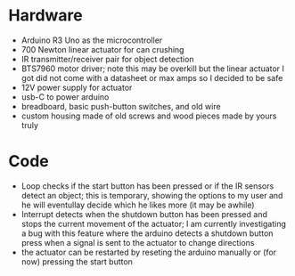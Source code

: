 # Hardware
- Arduino R3 Uno as the microcontroller
- 700 Newton linear actuator for can crushing
- IR transmitter/receiver pair for object detection
- BTS7960 motor driver; note this may be overkill but the linear actuator I got did not come with a datasheet or max amps so I decided to be safe
- 12V power supply for actuator
- usb-C to power arduino
- breadboard, basic push-button switches, and old wire
- custom housing made of old screws and wood pieces made by yours truly


# Code
- Loop checks if the start button has been pressed or if the IR sensors detect an object; this is temporary, showing the options to my user and he will eventullay decide which he likes more (it may be awhile)
- Interrupt detects when the shutdown button has been pressed and stops the current movement of the actuator; I am currently investigating a bug with this feature where the arduino detects a shutdown button press when a signal is sent to the actuator to change directions
- the actuator can be restarted by reseting the arduino manually or (for now) pressing the start button
